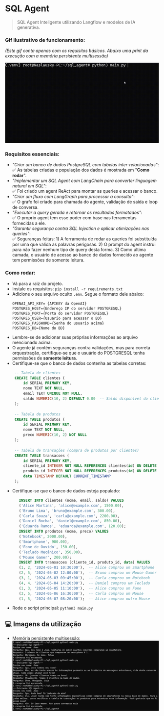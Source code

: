 # SQL Agent
> SQL Agent Inteligente utilizando Langflow e modelos de IA generativa.

### Gif ilustrativo de funcionamento:  
_(Este gif conta apenas com os requisitos básicos. Abaixo uma print da execução com a memória persistente multisessão)_


![til](./docs/sql_agent.gif)

### Requisitos essenciais:
 - _"Criar um banco de dados PostgreSQL com tabelas inter-relacionadas"_:  
    ✅ As tabelas criadas e população dos dados é mostrada em "**Como rodar**".
 - _"Implementar um SQL Agent com LangChain para converter linguagem natural em SQL"_:  
    ✅ Foi criado um agent ReAct para montar as queries e acessar o banco.
 - _"Criar um fluxo com LangGraph para processar a consulta"_:  
    ✅ O grafo foi criado para chamada do agente, validação de saída e loop de conversa.
 - _"Executar a query gerada e retornar os resultados formatados"_:  
    ✅ O proprio agent tem esse poder com base nas ferramentas fornecidas a ele.
 - _"Garantir segurança contra SQL Injection e aplicar otimizações nas queries"_:  
    ✅ Seguranças feitas:
         1) A ferramenta de rodar as queries foi substituída por uma que valida as palavras perigosas.
         2) O prompt do agent instrui para não fazer nenhum tipo de query desta forma.
         3) Como última camada, o usuário de acesso ao banco de dados fornecido ao agente tem permissões de somente leitura.

### Como rodar:
 - Vá para a raiz do projeto.
 - Instale os requisitos:
   ```pip install -r requirements.txt```
 - Adicione o seu arquivo oculto ```.env```. Segue o formato dele abaixo:
   ```
   OPENAI_API_KEY= {APIKEY da OpenAI}
   POSTGRES_HOST={Endereço IP do servidor POSTGRESQL}
   POSTGRES_PORT={Porta do servidor POSTGRESQL}
   POSTGRES_USER={Usuario para acessar o BD}
   POSTGRES_PASSWORD={Senha do usuario acima}
   POSTGRES_DB={Nome do BD}
    ```
 - Lembre-se de adicionar suas próprias informações ao arquivo mencionado acima.
 - O agente já contém seguranças contra validações, mas para correta orquestração, certifique-se que o usuário do POSTGRESQL tenha permissões de **somente leitura**.
 - Certifique-se que o banco de dados contenha as tabelas corretas:
   ```sql
    -- Tabela de clientes
    CREATE TABLE clientes (
        id SERIAL PRIMARY KEY,
        nome TEXT NOT NULL,
        email TEXT UNIQUE NOT NULL,
        saldo NUMERIC(10, 2) DEFAULT 0.00  -- Saldo disponível do cliente
    );
    
    -- Tabela de produtos
    CREATE TABLE produtos (
        id SERIAL PRIMARY KEY,
        nome TEXT NOT NULL,
        preco NUMERIC(10, 2) NOT NULL
    );
    
    -- Tabela de transações (compra de produtos por clientes)
    CREATE TABLE transacoes (
        id SERIAL PRIMARY KEY,
        cliente_id INTEGER NOT NULL REFERENCES clientes(id) ON DELETE CASCADE,
        produto_id INTEGER NOT NULL REFERENCES produtos(id) ON DELETE SET NULL,
        data TIMESTAMP DEFAULT CURRENT_TIMESTAMP
    );
   ```
 - Certifique-se que o banco de dados esteja populado:
   ```sql
      INSERT INTO clientes (nome, email, saldo) VALUES
      ('Alice Martins', 'alice@example.com', 1500.00),
      ('Bruno Lima', 'bruno@example.com', 300.00),
      ('Carla Souza', 'carla@example.com', 2200.00),
      ('Daniel Rocha', 'daniel@example.com', 850.00),
      ('Eduarda Ramos', 'eduarda@example.com', 120.00);
      INSERT INTO produtos (nome, preco) VALUES
      ('Notebook', 2000.00),
      ('Smartphone', 900.00),
      ('Fone de Ouvido', 150.00),
      ('Teclado Mecânico', 350.00),
      ('Mouse Gamer', 200.00);
      INSERT INTO transacoes (cliente_id, produto_id, data) VALUES
      (1, 2, '2024-05-01 10:30:00'),  -- Alice comprou um Smartphone
      (2, 5, '2024-05-02 12:00:00'),  -- Bruno comprou um Mouse Gamer
      (3, 1, '2024-05-03 09:45:00'),  -- Carla comprou um Notebook
      (4, 4, '2024-05-04 14:20:00'),  -- Daniel comprou um Teclado
      (1, 3, '2024-05-05 11:10:00'),  -- Alice comprou um Fone
      (3, 5, '2024-05-06 16:30:00'),  -- Carla comprou um Mouse
      (1, 5, '2024-05-07 08:20:00');  -- Alice comprou outro Mouse
   ```
- Rode o script principal: ```python3 main.py```

## 💻 Imagens da utilização
- Memória persistente multisessão:
![til](./docs/long_term_memory.jpg)
